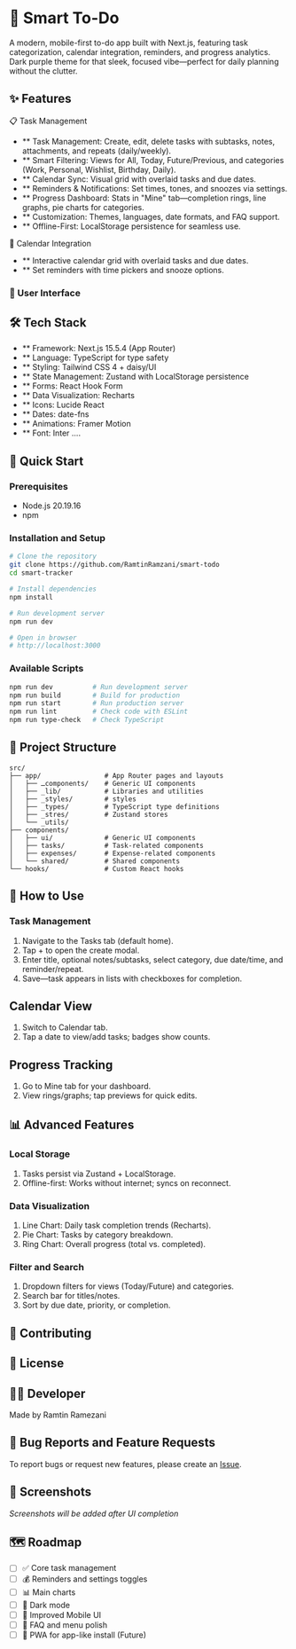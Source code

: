 # 🎯 Smart To-Do

A modern, mobile-first to-do app built with Next.js, featuring task categorization, calendar integration, reminders, and progress analytics. Dark purple theme for that sleek, focused vibe—perfect for daily planning without the clutter.

## ✨ Features

📋 Task Management

- \*\* Task Management: Create, edit, delete tasks with subtasks, notes, attachments, and repeats (daily/weekly).
- \*\* Smart Filtering: Views for All, Today, Future/Previous, and categories (Work, Personal, Wishlist, Birthday, Daily).
- \*\* Calendar Sync: Visual grid with overlaid tasks and due dates.
- \*\* Reminders & Notifications: Set times, tones, and snoozes via settings.
- \*\* Progress Dashboard: Stats in "Mine" tab—completion rings, line graphs, pie charts for categories.
- \*\* Customization: Themes, languages, date formats, and FAQ support.
- \*\* Offline-First: LocalStorage persistence for seamless use.

📅 Calendar Integration

- \*\* Interactive calendar grid with overlaid tasks and due dates.
- \*\* Set reminders with time pickers and snooze options.

### 🎨 User Interface

## 🛠️ Tech Stack

- \*\* Framework: Next.js 15.5.4 (App Router)
- \*\* Language: TypeScript for type safety
- \*\* Styling: Tailwind CSS 4 + daisy/UI
- \*\* State Management: Zustand with LocalStorage persistence
- \*\* Forms: React Hook Form
- \*\* Data Visualization: Recharts
- \*\* Icons: Lucide React
- \*\* Dates: date-fns
- \*\* Animations: Framer Motion
- \*\* Font: Inter ....

## 🚀 Quick Start

### Prerequisites

- Node.js 20.19.16
- npm

### Installation and Setup

```bash
# Clone the repository
git clone https://github.com/RamtinRamzani/smart-todo
cd smart-tracker

# Install dependencies
npm install

# Run development server
npm run dev

# Open in browser
# http://localhost:3000
```

### Available Scripts

```bash
npm run dev          # Run development server
npm run build        # Build for production
npm run start        # Run production server
npm run lint         # Check code with ESLint
npm run type-check   # Check TypeScript
```

## 📂 Project Structure

```
src/
├── app/                # App Router pages and layouts
│   ├── ـcomponents/    # Generic UI components
│   ├── _lib/           # Libraries and utilities
│   ├── _styles/        # styles
│   ├── _types/         # TypeScript type definitions
│   ├── _stres/         # Zustand stores
│   └── _utils/
├── components/
│   ├── ui/             # Generic UI components
│   ├── tasks/          # Task-related components
│   ├── expenses/       # Expense-related components
│   └── shared/         # Shared components
└── hooks/              # Custom React hooks
```

## 🎯 How to Use

### Task Management

1. Navigate to the Tasks tab (default home).
2. Tap + to open the create modal.
3. Enter title, optional notes/subtasks, select category, due date/time, and reminder/repeat.
4. Save—task appears in lists with checkboxes for completion.

## Calendar View

1. Switch to Calendar tab.
2. Tap a date to view/add tasks; badges show counts.

## Progress Tracking

1. Go to Mine tab for your dashboard.
2. View rings/graphs; tap previews for quick edits.

## 📊 Advanced Features

### Local Storage

1. Tasks persist via Zustand + LocalStorage.
2. Offline-first: Works without internet; syncs on reconnect.

### Data Visualization

1. Line Chart: Daily task completion trends (Recharts).
2. Pie Chart: Tasks by category breakdown.
3. Ring Chart: Overall progress (total vs. completed).

### Filter and Search

1. Dropdown filters for views (Today/Future) and categories.
2. Search bar for titles/notes.
3. Sort by due date, priority, or completion.

## 🤝 Contributing

<!--  -->

## 📝 License

<!--  -->

## 👨‍💻 Developer

Made by Ramtin Ramezani

## 🐛 Bug Reports and Feature Requests

To report bugs or request new features, please create an [Issue](https://github.com/RamtinRamzani/smart-tracker/issues).

## 📸 Screenshots

_Screenshots will be added after UI completion_

## 🗺️ Roadmap

- [ ] ✅ Core task management
- [ ] 💰 Reminders and settings toggles
- [ ] 📊 Main charts
- [ ] 🌙 Dark mode
- [ ] 📱 Improved Mobile UI
- [ ] 🔄 FAQ and menu polish
- [ ] 📧 PWA for app-like install (Future)
